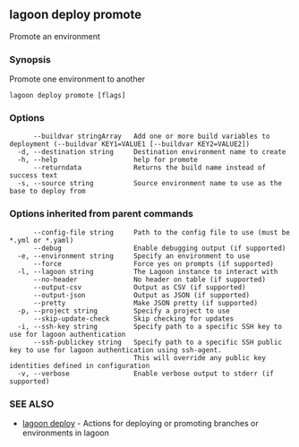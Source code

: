 ## lagoon deploy promote

Promote an environment

### Synopsis

Promote one environment to another

```
lagoon deploy promote [flags]
```

### Options

```
      --buildvar stringArray   Add one or more build variables to deployment (--buildvar KEY1=VALUE1 [--buildvar KEY2=VALUE2])
  -d, --destination string     Destination environment name to create
  -h, --help                   help for promote
      --returndata             Returns the build name instead of success text
  -s, --source string          Source environment name to use as the base to deploy from
```

### Options inherited from parent commands

```
      --config-file string     Path to the config file to use (must be *.yml or *.yaml)
      --debug                  Enable debugging output (if supported)
  -e, --environment string     Specify an environment to use
      --force                  Force yes on prompts (if supported)
  -l, --lagoon string          The Lagoon instance to interact with
      --no-header              No header on table (if supported)
      --output-csv             Output as CSV (if supported)
      --output-json            Output as JSON (if supported)
      --pretty                 Make JSON pretty (if supported)
  -p, --project string         Specify a project to use
      --skip-update-check      Skip checking for updates
  -i, --ssh-key string         Specify path to a specific SSH key to use for lagoon authentication
      --ssh-publickey string   Specify path to a specific SSH public key to use for lagoon authentication using ssh-agent.
                               This will override any public key identities defined in configuration
  -v, --verbose                Enable verbose output to stderr (if supported)
```

### SEE ALSO

* [lagoon deploy](lagoon_deploy.md)	 - Actions for deploying or promoting branches or environments in lagoon

